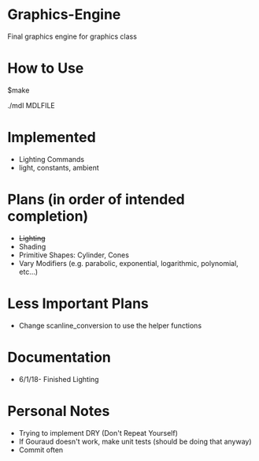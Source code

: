 # Graphics-Engine
Final graphics engine for graphics class
# How to Use
$make

./mdl MDLFILE

# Implemented
- Lighting Commands
- light, constants, ambient

# Plans (in order of intended completion)
- ~~Lighting~~
- Shading
- Primitive Shapes: Cylinder, Cones
- Vary Modifiers (e.g. parabolic, exponential, logarithmic, polynomial, etc...)

# Less Important Plans
- Change scanline_conversion to use the helper functions

# Documentation
- 6/1/18- Finished Lighting

# Personal Notes
- Trying to implement DRY (Don't Repeat Yourself)
- If Gouraud doesn't work, make unit tests (should be doing that anyway)
- Commit often
